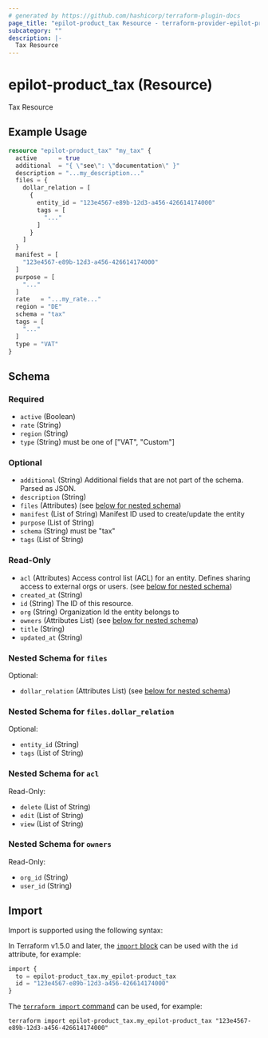 ```yaml
---
# generated by https://github.com/hashicorp/terraform-plugin-docs
page_title: "epilot-product_tax Resource - terraform-provider-epilot-product"
subcategory: ""
description: |-
  Tax Resource
---
```


# epilot-product_tax (Resource)

Tax Resource

## Example Usage

```terraform
resource "epilot-product_tax" "my_tax" {
  active      = true
  additional  = "{ \"see\": \"documentation\" }"
  description = "...my_description..."
  files = {
    dollar_relation = [
      {
        entity_id = "123e4567-e89b-12d3-a456-426614174000"
        tags = [
          "..."
        ]
      }
    ]
  }
  manifest = [
    "123e4567-e89b-12d3-a456-426614174000"
  ]
  purpose = [
    "..."
  ]
  rate   = "...my_rate..."
  region = "DE"
  schema = "tax"
  tags = [
    "..."
  ]
  type = "VAT"
}
```

<!-- schema generated by tfplugindocs -->
## Schema

### Required

- `active` (Boolean)
- `rate` (String)
- `region` (String)
- `type` (String) must be one of ["VAT", "Custom"]

### Optional

- `additional` (String) Additional fields that are not part of the schema. Parsed as JSON.
- `description` (String)
- `files` (Attributes) (see [below for nested schema](#nestedatt--files))
- `manifest` (List of String) Manifest ID used to create/update the entity
- `purpose` (List of String)
- `schema` (String) must be "tax"
- `tags` (List of String)

### Read-Only

- `acl` (Attributes) Access control list (ACL) for an entity. Defines sharing access to external orgs or users. (see [below for nested schema](#nestedatt--acl))
- `created_at` (String)
- `id` (String) The ID of this resource.
- `org` (String) Organization Id the entity belongs to
- `owners` (Attributes List) (see [below for nested schema](#nestedatt--owners))
- `title` (String)
- `updated_at` (String)

<a id="nestedatt--files"></a>
### Nested Schema for `files`

Optional:

- `dollar_relation` (Attributes List) (see [below for nested schema](#nestedatt--files--dollar_relation))

<a id="nestedatt--files--dollar_relation"></a>
### Nested Schema for `files.dollar_relation`

Optional:

- `entity_id` (String)
- `tags` (List of String)



<a id="nestedatt--acl"></a>
### Nested Schema for `acl`

Read-Only:

- `delete` (List of String)
- `edit` (List of String)
- `view` (List of String)


<a id="nestedatt--owners"></a>
### Nested Schema for `owners`

Read-Only:

- `org_id` (String)
- `user_id` (String)

## Import

Import is supported using the following syntax:

In Terraform v1.5.0 and later, the [`import` block](https://developer.hashicorp.com/terraform/language/import) can be used with the `id` attribute, for example:

```terraform
import {
  to = epilot-product_tax.my_epilot-product_tax
  id = "123e4567-e89b-12d3-a456-426614174000"
}
```

The [`terraform import` command](https://developer.hashicorp.com/terraform/cli/commands/import) can be used, for example:

```shell
terraform import epilot-product_tax.my_epilot-product_tax "123e4567-e89b-12d3-a456-426614174000"
```
